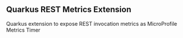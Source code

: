 ## Quarkus REST Metrics Extension

Quarkus extension to expose REST invocation metrics as MicroProfile Metrics Timer